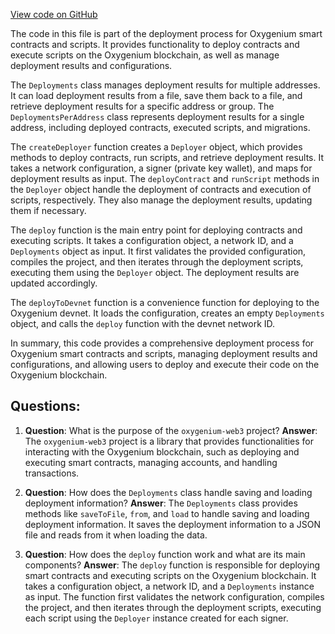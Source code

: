 [View code on GitHub](https://github.com/oxygenium-network/oxygenium-web3/packages/cli/src/deployment.ts)

The code in this file is part of the deployment process for Oxygenium smart contracts and scripts. It provides functionality to deploy contracts and execute scripts on the Oxygenium blockchain, as well as manage deployment results and configurations.

The `Deployments` class manages deployment results for multiple addresses. It can load deployment results from a file, save them back to a file, and retrieve deployment results for a specific address or group. The `DeploymentsPerAddress` class represents deployment results for a single address, including deployed contracts, executed scripts, and migrations.

The `createDeployer` function creates a `Deployer` object, which provides methods to deploy contracts, run scripts, and retrieve deployment results. It takes a network configuration, a signer (private key wallet), and maps for deployment results as input. The `deployContract` and `runScript` methods in the `Deployer` object handle the deployment of contracts and execution of scripts, respectively. They also manage the deployment results, updating them if necessary.

The `deploy` function is the main entry point for deploying contracts and executing scripts. It takes a configuration object, a network ID, and a `Deployments` object as input. It first validates the provided configuration, compiles the project, and then iterates through the deployment scripts, executing them using the `Deployer` object. The deployment results are updated accordingly.

The `deployToDevnet` function is a convenience function for deploying to the Oxygenium devnet. It loads the configuration, creates an empty `Deployments` object, and calls the `deploy` function with the devnet network ID.

In summary, this code provides a comprehensive deployment process for Oxygenium smart contracts and scripts, managing deployment results and configurations, and allowing users to deploy and execute their code on the Oxygenium blockchain.
## Questions: 
 1. **Question**: What is the purpose of the `oxygenium-web3` project?
   **Answer**: The `oxygenium-web3` project is a library that provides functionalities for interacting with the Oxygenium blockchain, such as deploying and executing smart contracts, managing accounts, and handling transactions.

2. **Question**: How does the `Deployments` class handle saving and loading deployment information?
   **Answer**: The `Deployments` class provides methods like `saveToFile`, `from`, and `load` to handle saving and loading deployment information. It saves the deployment information to a JSON file and reads from it when loading the data.

3. **Question**: How does the `deploy` function work and what are its main components?
   **Answer**: The `deploy` function is responsible for deploying smart contracts and executing scripts on the Oxygenium blockchain. It takes a configuration object, a network ID, and a `Deployments` instance as input. The function first validates the network configuration, compiles the project, and then iterates through the deployment scripts, executing each script using the `Deployer` instance created for each signer.